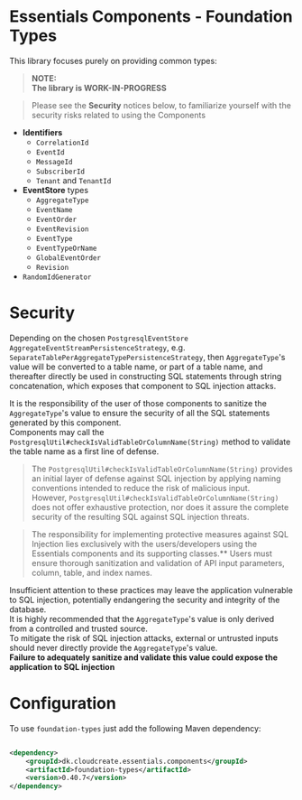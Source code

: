 # Essentials Components - Foundation Types

This library focuses purely on providing common types:

> **NOTE:**  
> **The library is WORK-IN-PROGRESS**

> Please see the **Security** notices below, to familiarize yourself with the security risks related to using the Components

- **Identifiers**
    - `CorrelationId`
    - `EventId`
    - `MessageId`
    - `SubscriberId`
    - `Tenant` and `TenantId`
- **EventStore** types
  - `AggregateType`
  - `EventName`
  - `EventOrder`
  - `EventRevision`
  - `EventType`
  - `EventTypeOrName`
  - `GlobalEventOrder`
  - `Revision`
- `RandomIdGenerator`

# Security
Depending on the chosen `PostgresqlEventStore` `AggregateEventStreamPersistenceStrategy`, e.g. `SeparateTablePerAggregateTypePersistenceStrategy`, then `AggregateType`'s value will be converted to a 
table name, or part of a table name, and thereafter directly be used in constructing SQL statements through string concatenation, which exposes that component to SQL injection attacks.  

It is the responsibility of the user of those components to sanitize the `AggregateType`'s value to ensure the security of all the SQL statements generated by this component.    
Components may call the `PostgresqlUtil#checkIsValidTableOrColumnName(String)` method to validate the table name as a first line of defense.   

>The `PostgresqlUtil#checkIsValidTableOrColumnName(String)` provides an initial layer of defense against SQL injection by applying naming conventions intended to reduce the risk of malicious input.  
However, `PostgresqlUtil#checkIsValidTableOrColumnName(String)` does not offer exhaustive protection, nor does it assure the complete security of the resulting SQL against SQL injection threats. 

>The responsibility for implementing protective measures against SQL Injection lies exclusively with the users/developers using the Essentials components and its supporting classes.** 
Users must ensure thorough sanitization and validation of API input parameters, column, table, and index names. 

Insufficient attention to these practices may leave the application vulnerable to SQL injection, potentially endangering the security and integrity of the database.    
It is highly recommended that the `AggregateType`'s value is only derived from a controlled and trusted source.   
To mitigate the risk of SQL injection attacks, external or untrusted inputs should never directly provide the `AggregateType`'s value.   
**Failure to adequately sanitize and validate this value could expose the application to SQL injection**

# Configuration
To use `foundation-types` just add the following Maven dependency:

```xml

<dependency>
    <groupId>dk.cloudcreate.essentials.components</groupId>
    <artifactId>foundation-types</artifactId>
    <version>0.40.7</version>
</dependency>
```




